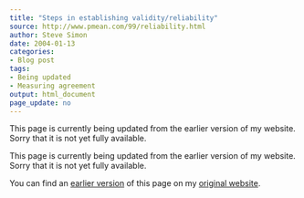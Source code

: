 ```yaml
---
title: "Steps in establishing validity/reliability"
source: http://www.pmean.com/99/reliability.html
author: Steve Simon
date: 2004-01-13
categories:
- Blog post
tags:
- Being updated
- Measuring agreement
output: html_document
page_update: no
---
```


This page is currently being updated from the earlier version of my website. Sorry that it is not yet fully available.

This page is currently being updated from the earlier version of my website. Sorry that it is not yet fully available.

<!---More--->

You can find an [earlier version][sim1] of this page on my [original website][sim2].

[sim1]: http://www.pmean.com/99/reliability.html
[sim2]: http://www.pmean.com/original_site.html
